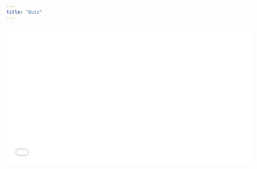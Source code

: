 ```yaml
---
title: "Quiz"
---
```


<iframe width="640" height="360" src="{{site.baseurl}}/questionmaker/build/5.html" frameborder="0" allowfullscreen></iframe>
